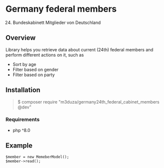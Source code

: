 # Germany federal members
24. Bundeskabinett Mitglieder von Deutschland

## Overview
Library helps you retrieve data about current (24th) federal members and perform different actions on it, such as
  - Sort by age
  - Filter based on gender
  - Filter based on party

## Installation
> $ composer require "m3duza/germany24th_federal_cabinet_members @dev"

### Requirements
  - php ^8.0

## Example
```
$member = new MemeberModel();
$member->read();
```
